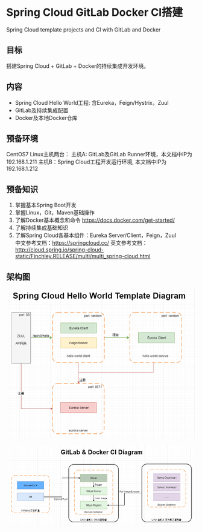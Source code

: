 # Spring Cloud GitLab Docker CI搭建
Spring Cloud template projects and CI with GitLab and Docker

##	目标
搭建Spring Cloud + GitLab + Docker的持续集成开发环境。

## 内容
*	Spring Cloud Hello World工程: 含Eureka，Feign/Hystrix，Zuul 
*	GitLab及持续集成配置
*	Docker及本地Docker仓库

## 预备环境
CentOS7 Linux主机两台：
主机A: GitLab及GitLab Runner环境，本文档中IP为192.168.1.211
主机B：Spring Cloud工程开发运行环境, 本文档中IP为192.168.1.212

##	预备知识
1. 掌握基本Spring Boot开发
2. 掌握Linux，Git，Maven基础操作
3. 了解Docker基本概念和命令
https://docs.docker.com/get-started/ 
4. 了解持续集成基础知识
5. 了解Spring Cloud各基本组件：Eureka Server/Client，Feign，Zuul   
中文参考文档：https://springcloud.cc/ 
英文参考文档：http://cloud.spring.io/spring-cloud-static/Finchley.RELEASE/multi/multi_spring-cloud.html 

## 架构图

![Spring Cloud Hello World Template](diagram/Spring%20Cloud%20Hello%20World%20Template.png)

![CI DIagram](diagram/ci.png)
